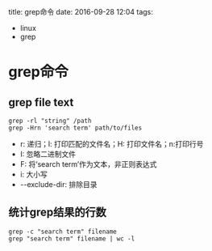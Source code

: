 title: grep命令
date: 2016-09-28 12:04
tags:
- linux
- grep

# grep命令

## grep file text

	grep -rl "string" /path
	grep -Hrn 'search term' path/to/files

* r: 递归；l: 打印匹配的文件名；H: 打印文件名；n:打印行号
* I: 忽略二进制文件
* F: 将‘search term’作为文本，非正则表达式
* i: 大小写
* --exclude-dir: 排除目录

## 统计grep结果的行数

	grep -c "search term" filename
	grep "search term" filename | wc -l
	



	